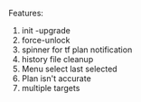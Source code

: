 Features:
1. init -upgrade
2. force-unlock
3. spinner for tf plan notification
6. history file cleanup
9. Menu select last selected
12. Plan isn't accurate
13. multiple targets